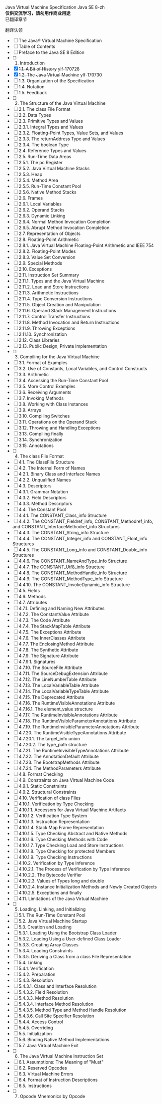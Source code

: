 Java Virtual Machine Specification Java SE 8-zh</br>
**仅供交流学习，请勿用作商业用途** </br>
已翻译章节</br>

翻译认领</br>
- [ ] The Java® Virtual Machine Specification
- [ ] Table of Contents
- [ ] Preface to the Java SE 8 Edition
- [ ] 1. Introduction
- [x] ~~1.1. A Bit of History~~ ylf-170728
- [x] ~~1.2. The Java Virtual Machine~~ ylf-170730
- [ ] 1.3. Organization of the Specification
- [ ] 1.4. Notation
- [ ] 1.5. Feedback
- [ ] 2. The Structure of the Java Virtual Machine
- [ ] 2.1. The class File Format
- [ ] 2.2. Data Types
- [ ] 2.3. Primitive Types and Values
- [ ] 2.3.1. Integral Types and Values
- [ ] 2.3.2. Floating-Point Types, Value Sets, and Values
- [ ] 2.3.3. The returnAddress Type and Values
- [ ] 2.3.4. The boolean Type
- [ ] 2.4. Reference Types and Values
- [ ] 2.5. Run-Time Data Areas
- [ ] 2.5.1. The pc Register
- [ ] 2.5.2. Java Virtual Machine Stacks
- [ ] 2.5.3. Heap
- [ ] 2.5.4. Method Area
- [ ] 2.5.5. Run-Time Constant Pool
- [ ] 2.5.6. Native Method Stacks
- [ ] 2.6. Frames
- [ ] 2.6.1. Local Variables
- [ ] 2.6.2. Operand Stacks
- [ ] 2.6.3. Dynamic Linking
- [ ] 2.6.4. Normal Method Invocation Completion
- [ ] 2.6.5. Abrupt Method Invocation Completion
- [ ] 2.7. Representation of Objects
- [ ] 2.8. Floating-Point Arithmetic
- [ ] 2.8.1. Java Virtual Machine Floating-Point Arithmetic and IEEE 754
- [ ] 2.8.2. Floating-Point Modes
- [ ] 2.8.3. Value Set Conversion
- [ ] 2.9. Special Methods
- [ ] 2.10. Exceptions
- [ ] 2.11. Instruction Set Summary
- [ ] 2.11.1. Types and the Java Virtual Machine
- [ ] 2.11.2. Load and Store Instructions
- [ ] 2.11.3. Arithmetic Instructions
- [ ] 2.11.4. Type Conversion Instructions
- [ ] 2.11.5. Object Creation and Manipulation
- [ ] 2.11.6. Operand Stack Management Instructions
- [ ] 2.11.7. Control Transfer Instructions
- [ ] 2.11.8. Method Invocation and Return Instructions
- [ ] 2.11.9. Throwing Exceptions
- [ ] 2.11.10. Synchronization
- [ ] 2.12. Class Libraries
- [ ] 2.13. Public Design, Private Implementation
- [ ] 3. Compiling for the Java Virtual Machine
- [ ] 3.1. Format of Examples
- [ ] 3.2. Use of Constants, Local Variables, and Control Constructs
- [ ] 3.3. Arithmetic
- [ ] 3.4. Accessing the Run-Time Constant Pool
- [ ] 3.5. More Control Examples
- [ ] 3.6. Receiving Arguments
- [ ] 3.7. Invoking Methods
- [ ] 3.8. Working with Class Instances
- [ ] 3.9. Arrays
- [ ] 3.10. Compiling Switches
- [ ] 3.11. Operations on the Operand Stack
- [ ] 3.12. Throwing and Handling Exceptions
- [ ] 3.13. Compiling finally
- [ ] 3.14. Synchronization
- [ ] 3.15. Annotations
- [ ] 4. The class File Format
- [ ] 4.1. The ClassFile Structure
- [ ] 4.2. The Internal Form of Names
- [ ] 4.2.1. Binary Class and Interface Names
- [ ] 4.2.2. Unqualified Names
- [ ] 4.3. Descriptors
- [ ] 4.3.1. Grammar Notation
- [ ] 4.3.2. Field Descriptors
- [ ] 4.3.3. Method Descriptors
- [ ] 4.4. The Constant Pool
- [ ] 4.4.1. The CONSTANT_Class_info Structure
- [ ] 4.4.2. The CONSTANT_Fieldref_info, CONSTANT_Methodref_info, and CONSTANT_InterfaceMethodref_info Structures
- [ ] 4.4.3. The CONSTANT_String_info Structure
- [ ] 4.4.4. The CONSTANT_Integer_info and CONSTANT_Float_info Structures
- [ ] 4.4.5. The CONSTANT_Long_info and CONSTANT_Double_info Structures
- [ ] 4.4.6. The CONSTANT_NameAndType_info Structure
- [ ] 4.4.7. The CONSTANT_Utf8_info Structure
- [ ] 4.4.8. The CONSTANT_MethodHandle_info Structure
- [ ] 4.4.9. The CONSTANT_MethodType_info Structure
- [ ] 4.4.10. The CONSTANT_InvokeDynamic_info Structure
- [ ] 4.5. Fields
- [ ] 4.6. Methods
- [ ] 4.7. Attributes
- [ ] 4.7.1. Defining and Naming New Attributes
- [ ] 4.7.2. The ConstantValue Attribute
- [ ] 4.7.3. The Code Attribute
- [ ] 4.7.4. The StackMapTable Attribute
- [ ] 4.7.5. The Exceptions Attribute
- [ ] 4.7.6. The InnerClasses Attribute
- [ ] 4.7.7. The EnclosingMethod Attribute
- [ ] 4.7.8. The Synthetic Attribute
- [ ] 4.7.9. The Signature Attribute
- [ ] 4.7.9.1. Signatures
- [ ] 4.7.10. The SourceFile Attribute
- [ ] 4.7.11. The SourceDebugExtension Attribute
- [ ] 4.7.12. The LineNumberTable Attribute
- [ ] 4.7.13. The LocalVariableTable Attribute
- [ ] 4.7.14. The LocalVariableTypeTable Attribute
- [ ] 4.7.15. The Deprecated Attribute
- [ ] 4.7.16. The RuntimeVisibleAnnotations Attribute
- [ ] 4.7.16.1. The element_value structure
- [ ] 4.7.17. The RuntimeInvisibleAnnotations Attribute
- [ ] 4.7.18. The RuntimeVisibleParameterAnnotations Attribute
- [ ] 4.7.19. The RuntimeInvisibleParameterAnnotations Attribute
- [ ] 4.7.20. The RuntimeVisibleTypeAnnotations Attribute
- [ ] 4.7.20.1. The target_info union
- [ ] 4.7.20.2. The type_path structure
- [ ] 4.7.21. The RuntimeInvisibleTypeAnnotations Attribute
- [ ] 4.7.22. The AnnotationDefault Attribute
- [ ] 4.7.23. The BootstrapMethods Attribute
- [ ] 4.7.24. The MethodParameters Attribute
- [ ] 4.8. Format Checking
- [ ] 4.9. Constraints on Java Virtual Machine Code
- [ ] 4.9.1. Static Constraints
- [ ] 4.9.2. Structural Constraints
- [ ] 4.10. Verification of class Files
- [ ] 4.10.1. Verification by Type Checking
- [ ] 4.10.1.1. Accessors for Java Virtual Machine Artifacts
- [ ] 4.10.1.2. Verification Type System
- [ ] 4.10.1.3. Instruction Representation
- [ ] 4.10.1.4. Stack Map Frame Representation
- [ ] 4.10.1.5. Type Checking Abstract and Native Methods
- [ ] 4.10.1.6. Type Checking Methods with Code
- [ ] 4.10.1.7. Type Checking Load and Store Instructions
- [ ] 4.10.1.8. Type Checking for protected Members
- [ ] 4.10.1.9. Type Checking Instructions
- [ ] 4.10.2. Verification by Type Inference
- [ ] 4.10.2.1. The Process of Verification by Type Inference
- [ ] 4.10.2.2. The Bytecode Verifier
- [ ] 4.10.2.3. Values of Types long and double
- [ ] 4.10.2.4. Instance Initialization Methods and Newly Created Objects
- [ ] 4.10.2.5. Exceptions and finally
- [ ] 4.11. Limitations of the Java Virtual Machine
- [ ] 5. Loading, Linking, and Initializing
- [ ] 5.1. The Run-Time Constant Pool
- [ ] 5.2. Java Virtual Machine Startup
- [ ] 5.3. Creation and Loading
- [ ] 5.3.1. Loading Using the Bootstrap Class Loader
- [ ] 5.3.2. Loading Using a User-defined Class Loader
- [ ] 5.3.3. Creating Array Classes
- [ ] 5.3.4. Loading Constraints
- [ ] 5.3.5. Deriving a Class from a class File Representation
- [ ] 5.4. Linking
- [ ] 5.4.1. Verification
- [ ] 5.4.2. Preparation
- [ ] 5.4.3. Resolution
- [ ] 5.4.3.1. Class and Interface Resolution
- [ ] 5.4.3.2. Field Resolution
- [ ] 5.4.3.3. Method Resolution
- [ ] 5.4.3.4. Interface Method Resolution
- [ ] 5.4.3.5. Method Type and Method Handle Resolution
- [ ] 5.4.3.6. Call Site Specifier Resolution
- [ ] 5.4.4. Access Control
- [ ] 5.4.5. Overriding
- [ ] 5.5. Initialization
- [ ] 5.6. Binding Native Method Implementations
- [ ] 5.7. Java Virtual Machine Exit
- [ ] 6. The Java Virtual Machine Instruction Set
- [ ] 6.1. Assumptions: The Meaning of "Must"
- [ ] 6.2. Reserved Opcodes
- [ ] 6.3. Virtual Machine Errors
- [ ] 6.4. Format of Instruction Descriptions
- [ ] 6.5. Instructions
- [ ] 7. Opcode Mnemonics by Opcode
